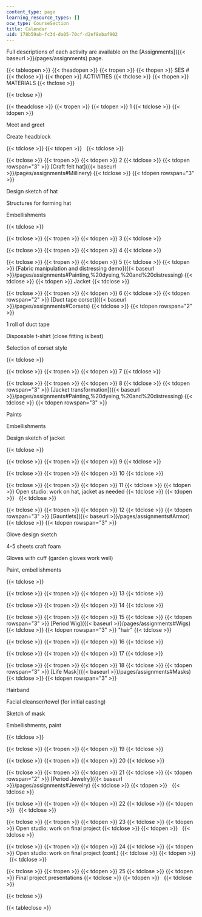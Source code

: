 ```yaml
---
content_type: page
learning_resource_types: []
ocw_type: CourseSection
title: Calendar
uid: 178b59ab-fc3d-da05-70cf-d2ef8ebaf902
---
```


Full descriptions of each activity are available on the [Assignments]({{< baseurl >}}/pages/assignments) page.

{{< tableopen >}}
{{< theadopen >}}
{{< tropen >}}
{{< thopen >}}
SES #
{{< thclose >}}
{{< thopen >}}
ACTIVITIES
{{< thclose >}}
{{< thopen >}}
MATERIALS
{{< thclose >}}

{{< trclose >}}

{{< theadclose >}}
{{< tropen >}}
{{< tdopen >}}
1
{{< tdclose >}}
{{< tdopen >}}


Meet and greet

Create headblock


{{< tdclose >}}
{{< tdopen >}}
 
{{< tdclose >}}

{{< trclose >}}
{{< tropen >}}
{{< tdopen >}}
2
{{< tdclose >}}
{{< tdopen rowspan="3" >}}
[Craft felt hat]({{< baseurl >}}/pages/assignments#Millinery)
{{< tdclose >}}
{{< tdopen rowspan="3" >}}


Design sketch of hat

Structures for forming hat

Embellishments


{{< tdclose >}}

{{< trclose >}}
{{< tropen >}}
{{< tdopen >}}
3
{{< tdclose >}}

{{< trclose >}}
{{< tropen >}}
{{< tdopen >}}
4
{{< tdclose >}}

{{< trclose >}}
{{< tropen >}}
{{< tdopen >}}
5
{{< tdclose >}}
{{< tdopen >}}
[Fabric manipulation and distressing demo]({{< baseurl >}}/pages/assignments#Painting,%20dyeing,%20and%20distressing)
{{< tdclose >}}
{{< tdopen >}}
Jacket
{{< tdclose >}}

{{< trclose >}}
{{< tropen >}}
{{< tdopen >}}
6
{{< tdclose >}}
{{< tdopen rowspan="2" >}}
[Duct tape corset]({{< baseurl >}}/pages/assignments#Corsets)
{{< tdclose >}}
{{< tdopen rowspan="2" >}}


1 roll of duct tape

Disposable t-shirt (close fitting is best)

Selection of corset style


{{< tdclose >}}

{{< trclose >}}
{{< tropen >}}
{{< tdopen >}}
7
{{< tdclose >}}

{{< trclose >}}
{{< tropen >}}
{{< tdopen >}}
8
{{< tdclose >}}
{{< tdopen rowspan="3" >}}
[Jacket transformation]({{< baseurl >}}/pages/assignments#Painting,%20dyeing,%20and%20distressing)
{{< tdclose >}}
{{< tdopen rowspan="3" >}}


Paints

Embellishments

Design sketch of jacket


{{< tdclose >}}

{{< trclose >}}
{{< tropen >}}
{{< tdopen >}}
9
{{< tdclose >}}

{{< trclose >}}
{{< tropen >}}
{{< tdopen >}}
10
{{< tdclose >}}

{{< trclose >}}
{{< tropen >}}
{{< tdopen >}}
11
{{< tdclose >}}
{{< tdopen >}}
Open studio: work on hat, jacket as needed
{{< tdclose >}}
{{< tdopen >}}
 
{{< tdclose >}}

{{< trclose >}}
{{< tropen >}}
{{< tdopen >}}
12
{{< tdclose >}}
{{< tdopen rowspan="3" >}}
[Gauntlets]({{< baseurl >}}/pages/assignments#Armor)
{{< tdclose >}}
{{< tdopen rowspan="3" >}}


Glove design sketch

4-5 sheets craft foam

Gloves with cuff (garden gloves work well)

Paint, embellishments


{{< tdclose >}}

{{< trclose >}}
{{< tropen >}}
{{< tdopen >}}
13
{{< tdclose >}}

{{< trclose >}}
{{< tropen >}}
{{< tdopen >}}
14
{{< tdclose >}}

{{< trclose >}}
{{< tropen >}}
{{< tdopen >}}
15
{{< tdclose >}}
{{< tdopen rowspan="3" >}}
[Period Wig]({{< baseurl >}}/pages/assignments#Wigs)
{{< tdclose >}}
{{< tdopen rowspan="3" >}}
"hair"
{{< tdclose >}}

{{< trclose >}}
{{< tropen >}}
{{< tdopen >}}
16
{{< tdclose >}}

{{< trclose >}}
{{< tropen >}}
{{< tdopen >}}
17
{{< tdclose >}}

{{< trclose >}}
{{< tropen >}}
{{< tdopen >}}
18
{{< tdclose >}}
{{< tdopen rowspan="3" >}}
[Life Mask]({{< baseurl >}}/pages/assignments#Masks)
{{< tdclose >}}
{{< tdopen rowspan="3" >}}


Hairband

Facial cleanser/towel (for initial casting)

Sketch of mask

Embellishments, paint


{{< tdclose >}}

{{< trclose >}}
{{< tropen >}}
{{< tdopen >}}
19
{{< tdclose >}}

{{< trclose >}}
{{< tropen >}}
{{< tdopen >}}
20
{{< tdclose >}}

{{< trclose >}}
{{< tropen >}}
{{< tdopen >}}
21
{{< tdclose >}}
{{< tdopen rowspan="2" >}}
[Period Jewelry]({{< baseurl >}}/pages/assignments#Jewelry)
{{< tdclose >}}
{{< tdopen >}}
 
{{< tdclose >}}

{{< trclose >}}
{{< tropen >}}
{{< tdopen >}}
22
{{< tdclose >}}
{{< tdopen >}}
 
{{< tdclose >}}

{{< trclose >}}
{{< tropen >}}
{{< tdopen >}}
23
{{< tdclose >}}
{{< tdopen >}}
Open studio: work on final project
{{< tdclose >}}
{{< tdopen >}}
 
{{< tdclose >}}

{{< trclose >}}
{{< tropen >}}
{{< tdopen >}}
24
{{< tdclose >}}
{{< tdopen >}}
Open studio: work on final project (cont.)
{{< tdclose >}}
{{< tdopen >}}
 
{{< tdclose >}}

{{< trclose >}}
{{< tropen >}}
{{< tdopen >}}
25
{{< tdclose >}}
{{< tdopen >}}
Final project presentations
{{< tdclose >}}
{{< tdopen >}}
 
{{< tdclose >}}

{{< trclose >}}

{{< tableclose >}}